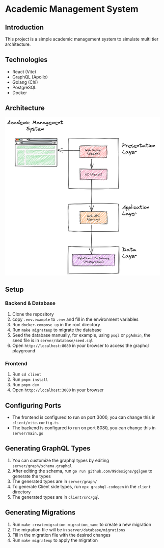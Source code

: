 # Academic Management System

## Introduction

This project is a simple academic management system to simulate multi tier architecture.

## Technologies

- React (Vite)
- GraphQL (Apollo)
- Golang (Chi)
- PostgreSQL
- Docker

## Architecture

<!-- image -->

![Architecture](architecture.png)

## Setup

### Backend & Database

1. Clone the repository
2. copy `.env.example` to `.env` and fill in the environment variables
3. Run `docker-compose up` in the root directory
4. Run `make migrateup` to migrate the database
5. Seed the database manually, for example, using `psql` or `pgAdmin`, the seed file is in `server/database/seed.sql`
6. Open `http://localhost:8080` in your browser to access the graphql playground

### Frontend

1. Run `cd client`
2. Run `pnpm install`
3. Run `pnpm dev`
4. Open `http://localhost:3000` in your browser

## Configuring Ports

- The frontend is configured to run on port 3000, you can change this in `client/vite.config.ts`
- The backend is configured to run on port 8080, you can change this in `server/main.go`

## Generating GraphQL Types

1. You can customize the graphql types by editing `server/graph/schema.graphql`
2. After editing the schema, run `go run github.com/99designs/gqlgen` to generate the types
3. The generated types are in `server/graph/`
4. To generate Client side types, run `npx graphql-codegen` in the `client` directory
5. The generated types are in `client/src/gql`

## Generating Migrations

1. Run `make createmigration migration_name` to create a new migration
2. The migration file will be in `server/database/migrations`
3. Fill in the migration file with the desired changes
4. Run `make migrateup` to apply the migration
